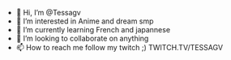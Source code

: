 - 👋 Hi, I’m @Tessagv
- 👀 I’m interested in Anime and dream smp
- 🌱 I’m currently learning French and japannese 
- 💞️ I’m looking to collaborate on anything
- 📫 How to reach me follow my twitch ;) TWITCH.TV/TESSAGV

<!---
Tessagv/Tessagv is a ✨ special ✨ repository because its `README.md` (this file) appears on your GitHub profile.
You can click the Preview link to take a look at your changes.
--->
